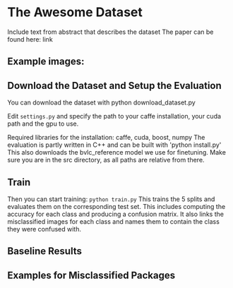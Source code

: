 # The Awesome Dataset
Include text from abstract that describes the dataset
The paper can be found here: link

## Example images:

## Download the Dataset and Setup the Evaluation
You can download the dataset with
python download_dataset.py

Edit `settings.py` and specify the path to your caffe installation,
your cuda path and the gpu to use.

Required libraries for the installation: caffe, cuda, boost, numpy
The evaluation is partly written in C++ and can be built with 
'python install.py'
This also downloads the bvlc_reference model we use for finetuning. Make sure you are 
in the src directory, as all paths are relative from there.

## Train
Then you can start training:
`python train.py`
This trains the 5 splits and evaluates them on the corresponding test set. This includes
computing the accuracy for each class and producing a confusion matrix.
It also links the misclassified images for each class and names them to contain
the class they were confused with.

## Baseline Results


## Examples for Misclassified Packages